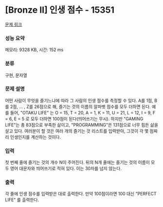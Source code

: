 # [Bronze II] 인생 점수 - 15351 

[문제 링크](https://www.acmicpc.net/problem/15351) 

### 성능 요약

메모리: 9328 KB, 시간: 152 ms

### 분류

구현, 문자열

### 문제 설명

<p>어떤 사람이 무엇을 즐기느냐에 따라 그 사람의 인생 점수를 측정할 수 있다. A를 1점, B를 2점, ... , Z를 26점으로 해, 즐기는 것의 이름의 알파벳 점수를 모두 더하면 된다. 예를 들어, "OTAKU LIFE" 는 O = 15, T = 20, A = 1, K = 11, U = 21, L = 12, I = 9, F = 6, E = 5 로 모두 더하면 100점이 된다(띄어쓰기는 무시). 하지만 "GAMING LIFE"는 총 83점으로 부족한 삶이고, "PROGRAMMING"은 131점으로 너무 힘든 삶을 살고 있다. 여러분이 할 것은 여러 개의 즐기는 것 리스트를 입력받아, 그것이 각 몇 점짜리 인생인지를 계산하는 것이다.</p>

### 입력 

 <p>첫 번째 줄에 즐기는 것의 개수 N이 주어진다. 뒤의 N개 줄에는 즐기는 것의 이름이 모두 영어 대문자와 띄어쓰기로 적혀 있다. 이는 30자를 넘지 않는다.</p>

### 출력 

 <p>각 줄에 인생 점수를 입력받은 대로 출력한다. 만약 100점이라면 100 대신 "PERFECT LIFE" 를 출력한다.</p>

